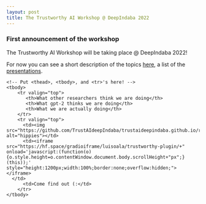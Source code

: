 ```yaml
---
layout: post
title: The Trustworthy AI Workshop @ DeepIndaba 2022
---
```


### First announcement of the workshop
The Trustworthy AI Workshop will be taking place @ DeepIndaba 2022!

For now you can see a short description of the topics [here](https://trustmldeepindaba.github.io/about/), a list of the [presentations](https://trustmldeepindaba.github.io/talks/).

<table style="width: 100%">
    <colgroup>
       <col span="1" style="width: 25%;">
       <col span="1" style="width: 60%;">
       <col span="1" style="width: 15%;">
    </colgroup>
    
    <!-- Put <thead>, <tbody>, and <tr>'s here! -->
    <tbody>
        <tr valign="top">
           <th>What other researchers think we are doing</th>
           <th>What gpt-2 thinks we are doing</th>
           <th>What we are actually doing</th>
        </tr>
        <tr valign="top">
          <td><img src="https://github.com/TrustAIdeepIndaba/trustaideepindaba.github.io/raw/main/public/bfc57fa11646d642320878c144dddd95.jpg" alt="hippies"></td>
          <td><iframe src="https://hf.space/gradioiframe/luisoala/trustworthy-plugin/+" onload='javascript:(function(o){o.style.height=o.contentWindow.document.body.scrollHeight+"px";}(this));' style="height:1200px;width:100%;border:none;overflow:hidden;"></iframe>
      </td>
          <td>Come find out (:</td>
        </tr>
    </tbody>
</table>

# <!--- style="max-width:100px;width:30%" --->
